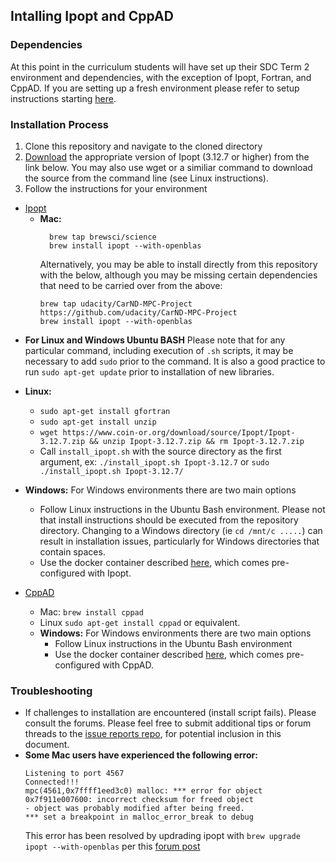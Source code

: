 ## Intalling Ipopt and CppAD

### Dependencies

At this point in the curriculum students will have set up their SDC Term 2 environment and dependencies, with the exception of Ipopt, Fortran, and CppAD.  If you are setting up a fresh environment please refer to setup instructions starting [here](https://classroom.udacity.com/nanodegrees/nd013/parts/40f38239-66b6-46ec-ae68-03afd8a601c8/modules/0949fca6-b379-42af-a919-ee50aa304e6a/lessons/f758c44c-5e40-4e01-93b5-1a82aa4e044f/concepts/382ebfd6-1d55-4487-84a5-b6a5a4ba1e47).

### Installation Process

1.  Clone this repository and navigate to the cloned directory
2.  [Download](https://www.coin-or.org/download/source/Ipopt/) the appropriate version of Ipopt (3.12.7 or higher) from the link below.  You may also use wget or a similiar command to download the source from the command line (see Linux instructions).
3.  Follow the instructions for your environment

* [Ipopt](https://projects.coin-or.org/Ipopt)
  * **Mac:**
    ```
      brew tap brewsci/science
      brew install ipopt --with-openblas
    ```
    Alternatively, you may be able to install directly from this repository with the below, although you may be missing certain dependencies that need to be carried over from the above:
    ```
    brew tap udacity/CarND-MPC-Project https://github.com/udacity/CarND-MPC-Project
    brew install ipopt --with-openblas
    ```

 - **For Linux and Windows Ubuntu BASH** Please note that for any particular command, including execution of ```.sh``` scripts, it may be necessary to add ```sudo``` prior to the command.  It is also a good practice to run ```sudo apt-get update``` prior to installation of new libraries.

  * **Linux:**
    * ```sudo apt-get install gfortran```
    * ```sudo apt-get install unzip```
    * ```wget https://www.coin-or.org/download/source/Ipopt/Ipopt-3.12.7.zip && unzip Ipopt-3.12.7.zip && rm Ipopt-3.12.7.zip```
    * Call `install_ipopt.sh` with the source directory as the first argument, ex: ```./install_ipopt.sh Ipopt-3.12.7``` or ```sudo ./install_ipopt.sh Ipopt-3.12.7/```

  * **Windows:** For Windows environments there are two main options
    * Follow Linux instructions in the Ubuntu Bash environment. Please not that install instructions should be executed from the repository directory.  Changing to a Windows directory (ie ```cd /mnt/c .....```) can result in installation issues, particularly for Windows directories that contain spaces.
    * Use the docker container described [here](https://classroom.udacity.com/nanodegrees/nd013/parts/40f38239-66b6-46ec-ae68-03afd8a601c8/modules/0949fca6-b379-42af-a919-ee50aa304e6a/lessons/f758c44c-5e40-4e01-93b5-1a82aa4e044f/concepts/16cf4a78-4fc7-49e1-8621-3450ca938b77), which comes pre-configured with Ipopt.
* [CppAD](https://www.coin-or.org/CppAD/)
  * Mac: `brew install cppad`
  * Linux `sudo apt-get install cppad` or equivalent.
  * **Windows:** For Windows environments there are two main options
    * Follow Linux instructions in the Ubuntu Bash environment
    * Use the docker container described [here](https://classroom.udacity.com/nanodegrees/nd013/parts/40f38239-66b6-46ec-ae68-03afd8a601c8/modules/0949fca6-b379-42af-a919-ee50aa304e6a/lessons/f758c44c-5e40-4e01-93b5-1a82aa4e044f/concepts/16cf4a78-4fc7-49e1-8621-3450ca938b77), which comes pre-configured with CppAD.

### Troubleshooting

* If challenges to installation are encountered (install script fails).  Please consult the forums.  Please feel free to submit additional tips or forum threads to the [issue reports repo](https://github.com/udacity/sdc-issue-reports), for potential inclusion in this document.
*  **Some Mac users have experienced the following error:**
     ```
     Listening to port 4567
     Connected!!!
     mpc(4561,0x7ffff1eed3c0) malloc: *** error for object 0x7f911e007600: incorrect checksum for freed object
     - object was probably modified after being freed.
     *** set a breakpoint in malloc_error_break to debug
     ```
     This error has been resolved by updrading ipopt with
     ```brew upgrade ipopt --with-openblas```
     per this [forum post](https://discussions.udacity.com/t/incorrect-checksum-for-freed-object/313433/19)
